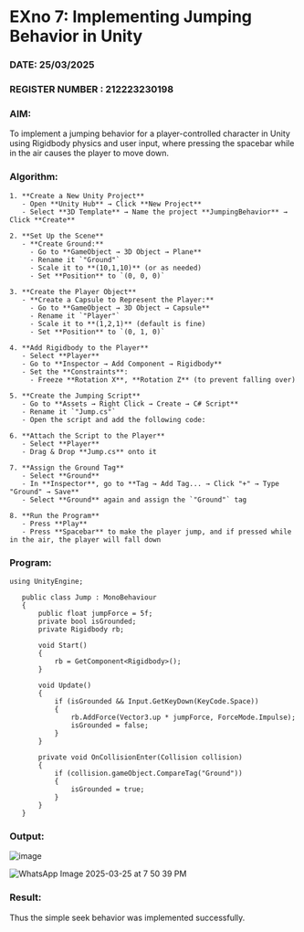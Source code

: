 # EXno 7: Implementing Jumping Behavior in Unity 
### DATE:   25/03/2025
### REGISTER NUMBER : 212223230198
### AIM: 
To implement a jumping behavior for a player-controlled character in Unity using Rigidbody physics and user input, where pressing the spacebar while in the air causes the player to move down. 
### Algorithm:
```
1. **Create a New Unity Project**  
   - Open **Unity Hub** → Click **New Project**  
   - Select **3D Template** → Name the project **JumpingBehavior** → Click **Create**  

2. **Set Up the Scene**  
   - **Create Ground:**  
     - Go to **GameObject → 3D Object → Plane**  
     - Rename it `"Ground"`  
     - Scale it to **(10,1,10)** (or as needed)  
     - Set **Position** to `(0, 0, 0)`  

3. **Create the Player Object**  
   - **Create a Capsule to Represent the Player:**  
     - Go to **GameObject → 3D Object → Capsule**  
     - Rename it `"Player"`  
     - Scale it to **(1,2,1)** (default is fine)  
     - Set **Position** to `(0, 1, 0)`  

4. **Add Rigidbody to the Player**  
   - Select **Player**  
   - Go to **Inspector → Add Component → Rigidbody**  
   - Set the **Constraints**:  
     - Freeze **Rotation X**, **Rotation Z** (to prevent falling over)  

5. **Create the Jumping Script**  
   - Go to **Assets → Right Click → Create → C# Script**  
   - Rename it `"Jump.cs"`  
   - Open the script and add the following code:  

6. **Attach the Script to the Player**  
   - Select **Player**  
   - Drag & Drop **Jump.cs** onto it  

7. **Assign the Ground Tag**  
   - Select **Ground**  
   - In **Inspector**, go to **Tag → Add Tag... → Click "+" → Type "Ground" → Save**  
   - Select **Ground** again and assign the `"Ground"` tag  

8. **Run the Program**  
   - Press **Play**  
   - Press **Spacebar** to make the player jump, and if pressed while in the air, the player will fall down  
```  
### Program:
```
using UnityEngine;

   public class Jump : MonoBehaviour
   {
       public float jumpForce = 5f;
       private bool isGrounded;
       private Rigidbody rb;

       void Start()
       {
           rb = GetComponent<Rigidbody>();
       }

       void Update()
       {
           if (isGrounded && Input.GetKeyDown(KeyCode.Space))
           {
               rb.AddForce(Vector3.up * jumpForce, ForceMode.Impulse);
               isGrounded = false;
           }
       }

       private void OnCollisionEnter(Collision collision)
       {
           if (collision.gameObject.CompareTag("Ground"))
           {
               isGrounded = true;
           }
       }
   }
```

### Output:
![image](https://github.com/user-attachments/assets/de821a07-eece-4203-9e5a-3afdf64a161d)




![WhatsApp Image 2025-03-25 at 7 50 39 PM](https://github.com/user-attachments/assets/7297a100-db1a-483b-a207-e604e65226b1)







### Result:
Thus the simple seek behavior was implemented successfully.
